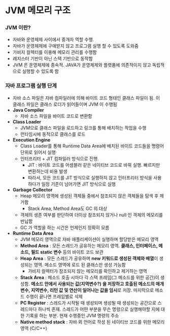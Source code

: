 # JVM 메모리 구조

### JVM 이란?

- 자바와 운영체제 사이에서 중개자 역할 수행.
- 자바가 운영체제에 구애받지 않고 프로그램 실행 할 수 있도록 도와줌
- 가비지 컬렉터를 이용해 메모리 관리를 수행함
- 레지스터 기반이 아닌 스택 기반으로 동작함
- JVM 은 운영체제에 종속적. JAVA가 운영체제와 플랫폼에 의존적이지 않고 독립적으로 실행할 수 있도록 함

### 자바 프로그램 실행 단계

- 자바 소스 파일은 자바 컴파일러에 의해 바이트 코드 형태인 클래스 파일이 됨. 이 클래스 파일은 클래스 로더가 읽어들이며 JVM 이 수행됨
- **Java Compiler**
    - 자바 소스 파일을 바이트 코드로 변환함
- **Class Loader**
    - JVM으로 클래스 파일을 로드하고 링크를 통해 배치하는 작업을 수행
    - 런타임시에 동적으로 클래스를 로드
- **Execution Engine**
    - Class Loader를 통해 Runtime Data Area에 배치된 바이트 코드들을 명령어 단위로 읽어서 실행
    - 인터프리터 + JIT 컴파일러 방식으로 진행.
        - JIT : 바이트 코드를 어셈블러 같은 네이티브 코드로 바꿔 실행. 빠르지만 변환하는데 비용 발생
        - 따라서, 모든 코드를 JIT 방식으로 실행하지 않고 인터프리터 방식을 사용하다가 일정 기준이 넘어가면 JIT 방식으로 실행
- **Garbage Collector**
    - Heap 메모리 영역에 생성된 객체들 중에서 참조되지 않은 객체들을 탐색 후 제거함
        - Stack Area, Method Area도 GC 의 대상
    - 객체의 생존 여부를 판단하여 더이상 참조되지 않거나 null 인 객체의 메모리를 반납함
    - GC 가 역할을 하는 시간은 언제인지 정확히 모름
- **Runtime Data Area**
    - JVM 메모리 영역으로 자바 애플리케이션이 실행하며 할당받은 메모리 영역
    - **Method Area** : 모든 스레드가 공유하는 메모리 영역. **클래스, 인터페이스, 메소드, 필드 static 변수** 등의 바이트 코드 보관
    - **Heap Area** : 모든 스레드가 공유하며 **new 키워드로 생성된 객체와 배열**이 생성되는 영역. 메소드 영역에 로드 된 클래스만 생성 가능함
        - 가비지 컬렉터가 참조되지 않는 메모리를 확인하고 제거하는 영역
    - **Stack Area** : 메소드 호출 시마다 각 스택 프레임(그 메소드를 위한 공간)이 생성함. **메소드 안에서 사용되는 값(지역변수?) 을 저장하고 호출된 메소드의 매개변수, 지역변수, 리턴 값 및 연산이 일어나는 값을 임시**로 저장. 마지막으로 메소드 수행이 끝나면 프레임별로 삭제
    - **PC Register** : 스레드가 시작될 때 생성되며 생성될 때 생성되는 공간으로 스레드마다 하나씩 존재. 스레드가 어떤 부분을 무슨 명령으로 실행해야할 지에 대한 기록을 하는 부분. 현재 수행중인 JVM 명령의 주소
    - **Native method stack** : 자바 외 언어로 작성 된 네이티브 코드를 위한 메모리 영역 (C/C++)